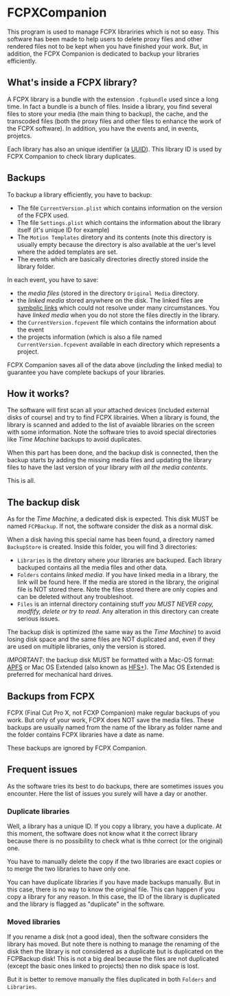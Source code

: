 # FCPXCompanion

This program is used to manage FCPX librariries which is not so easy. This software has been made 
to help users to delete proxy files and other rendered files not to be kept when you have finished your work.
But, in addition, the FCPX Companion is dedicated to backup your libraries efficiently.

## What's inside a FCPX library?

A FCPX library is a bundle with the extension `.fcpbundle` used since a long time. In fact a bundle is a bunch
of files. Inside a library, you find several files to store your media (the main thing to backup), the cache, 
and the transcoded files (both the proxy 
files and other files to enhance the work of the FCPX software). In addition, you have the events and, in events,
projetcs.

Each library has also an unique identifier (a 
[UUID](https://en.wikipedia.org/wiki/Universally_unique_identifier)). This library ID is used by FCPX Companion
to check library duplicates.

## Backups

To backup a library efficiently, you have to backup:

- The file `CurrentVersion.plist` which contains information on the version of the FCPX used.
- The file `Settings.plist` which contains the information about the library itself (it's unique ID for example)
- The `Motion Templates` diretory and its contents (note this directory is usually empty because the directory is
  also available at the uer's level where the added templates are set. 
- The events which are basically directories directly stored inside the library folder.

In each event, you have to save:

- the _media files_ (stored in the directory `Original Media` directory.
- the _linked media_ stored anywhere on the disk. The linked files are [symbolic links](https://en.wikipedia.org/wiki/Symbolic_link)
  which could not resolve under many circumstances. You have _linked media_ when you do not store the files directly in the library.
- the `CurrentVersion.fcpevent` file which contains the information about the event
- the projects information (which is also a file named `CurrentVersion.fcpevent` available in each directory which represents a project.

FCPX Companion saves all of the data above (_including_ the linked media) to guarantee you have complete backups of your libraries.

## How it works?

The software will first scan all your attached devices (included external disks of course) and try to find FCPX librairies. When a
library is found, the library is scanned and added to the list of avaiable libraries on the screen with some information. Note
the software tries to avoid special directories like _Time Machine_ backups to avoid duplicates.

When this part has been done, and the backup disk is connected, then the backup starts by adding the missing media files and
updating the library files to have the last version of your library *with all the media contents*.

This is all.

## The backup disk

As for the _Time Machine_, a dedicated disk is expected. This disk MUST be named `FCPBackup`. If not, the software consider the disk
as a normal disk.

When a disk having this special name has been found, a directory named `BackupStore` is created. Inside this folder, you will find 3
directories:

- `Libraries` is the diretory where your libraries are backuped. Each library backuped contains all the media files and other data.
- `Folders` contains _linked media_. If you have linked media in a library, the link will be found here. If the media are stored in
  the library, the original file is NOT stored there. Note the files stored there are only copies and can be deleted without any
  troubleshoot.
- `Files` is an internal directory containing stuff *you MUST NEVER copy, modfify, delete or try to read*. Any alteration in this
  directory can create serious issues.

The backup disk is optimized (the same way as the _Time Machine_) to avoid losing disk space and the same files are NOT duplicated
and, even if they are used on multiple libraries, only the version is stored.

*IMPORTANT*: the backup disk MUST be formatted with a Mac-OS format: [APFS](https://en.wikipedia.org/wiki/Apple_File_System) or
Mac OS Extended (also known as [HFS+](https://en.wikipedia.org/wiki/HFS_Plus)). The Mac OS Extended is preferred for mechanical
hard drives.

## Backups from FCPX

FCPX (Final Cut Pro X, not FCXP Companion) make regular backups of you work. But only of your work, FCPX does NOT save the media
files. These backups are usually named from the name of the library as folder name and the folder contains FCPX libraries
have a date as name.

These backups are ignored by FCPX Companion. 

## Frequent issues

As the software tries its best to do backups, there are sometimes issues you encounter. Here the list of issues you surely 
will have a day or another.



### Duplicate libraries

Well, a library has a unique ID. If you copy a library, you have a duplicate. At this moment, the software does not know what
it the correct library because there is no possibility to check what is thhe correct (or the original) one.

You have to manually delete the copy if the two libraries are exact copies or to merge the two libraries to have only one.

You can have duplicate libraries if you have made backups manually. But in this case, there is no way to know the original
file. This can happen if you copy a library for any reason. In this case, the ID of the library is duplicated and the 
library is flagged as "duplicate" in the software.

### Moved libraries

If you rename a disk (not a good idea), then the software considers the library has moved. But note there is nothing to 
manage the renaming of the disk then the library is not considered as a duplicate but is duplicated on the FCPBackup disk!
This is not a big deal because the files are not duplicated (except the basic ones linked to projects) then no disk space
is lost.

But it is better to remove manually the files duplicated in both `Folders` and `Libraries`.






  
